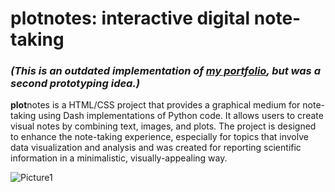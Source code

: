 # plotnotes: interactive digital note-taking

### *(This is an outdated implementation of [my portfolio](https://guerreiro.streamlit.app), but was a second prototyping idea.)*

**plot**notes is a HTML/CSS project that provides a graphical medium for note-taking using Dash implementations of Python code.
It allows users to create visual notes by combining text, images, and plots. The project is designed to enhance the note-taking experience, 
especially for topics that involve data visualization and analysis and was created for reporting scientific information in a minimalistic, visually-appealing way.

![Picture1](https://github.com/cryobiochem/projects/assets/33891979/c717c8a0-54b5-4318-acae-99d570707d34)

